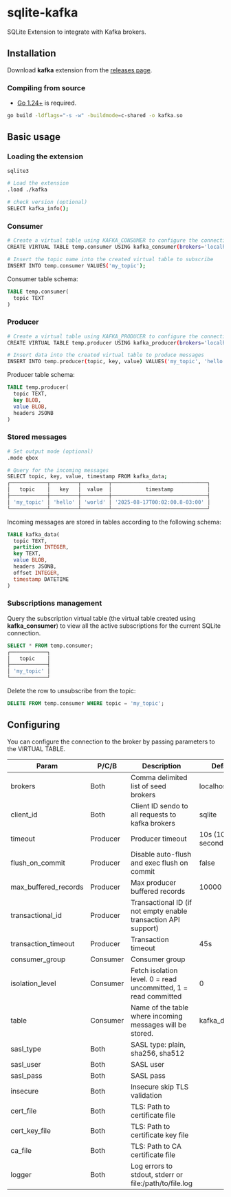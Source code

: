 # sqlite-kafka
SQLite Extension to integrate with Kafka brokers.

## Installation

Download **kafka** extension from the [releases page](https://github.com/litesql/kafka/releases).

### Compiling from source

- [Go 1.24+](https://go.dev) is required.

```sh
go build -ldflags="-s -w" -buildmode=c-shared -o kafka.so
```

## Basic usage

### Loading the extension

```sh
sqlite3

# Load the extension
.load ./kafka

# check version (optional)
SELECT kafka_info();
```

### Consumer

```sh
# Create a virtual table using KAFKA_CONSUMER to configure the connection to the broker
CREATE VIRTUAL TABLE temp.consumer USING kafka_consumer(brokers='localhost:44475', consumer_group='sqlite-kafka');

# Insert the topic name into the created virtual table to subscribe
INSERT INTO temp.consumer VALUES('my_topic');
```

Consumer table schema:

```sql
TABLE temp.consumer(
  topic TEXT
)
```

### Producer

```sh
# Create a virtual table using KAFKA_PRODUCER to configure the connection to the broker
CREATE VIRTUAL TABLE temp.producer USING kafka_producer(brokers='localhost:44475');

# Insert data into the created virtual table to produce messages
INSERT INTO temp.producer(topic, key, value) VALUES('my_topic', 'hello', 'world');
```

Producer table schema:

```sql
TABLE temp.producer(
  topic TEXT,   
  key BLOB, 
  value BLOB,
  headers JSONB
)
```

### Stored messages

```sh
# Set output mode (optional)
.mode qbox

# Query for the incoming messages
SELECT topic, key, value, timestamp FROM kafka_data;
┌────────────┬─────────┬─────────┬───────────────────────────────┐
│   topic    │   key   │  value  │           timestamp           │
├────────────┼─────────┼─────────┼───────────────────────────────┤
│ 'my_topic' │ 'hello' │ 'world' │ '2025-08-17T00:02:00.8-03:00' │
└────────────┴─────────┴─────────┴───────────────────────────────┘
```

Incoming messages are stored in tables according to the following schema:

```sql
TABLE kafka_data(
  topic TEXT,
  partition INTEGER,
  key TEXT,
  value BLOB,
  headers JSONB,
  offset INTEGER,
  timestamp DATETIME
)
```

### Subscriptions management

Query the subscription virtual table (the virtual table created using **kafka_consumer**) to view all the active subscriptions for the current SQLite connection.

```sql
SELECT * FROM temp.consumer;
┌────────────┐
│   topic    │
├────────────┤
│ 'my_topic' │
└────────────┘
```

Delete the row to unsubscribe from the topic:

```sql
DELETE FROM temp.consumer WHERE topic = 'my_topic';
```

## Configuring

You can configure the connection to the broker by passing parameters to the VIRTUAL TABLE.

| Param | P/C/B | Description | Default |
|-------|------|-------------|---------|
| brokers | Both | Comma delimited list of seed brokers | localhost:9092 |
| client_id | Both | Client ID sendo to all requests to kafka brokers | sqlite |
| timeout | Producer | Producer timeout | 10s (10 seconds) |
| flush_on_commit | Producer | Disable auto-flush and exec flush on commit | false |
| max_buffered_records | Producer | Max producer buffered records | 10000 |
| transactional_id | Producer | Transactional ID (if not empty enable transaction API support) | |
| transaction_timeout | Producer | Transaction timeout | 45s |
| consumer_group | Consumer | Consumer group | |
| isolation_level | Consumer | Fetch isolation level. 0 = read uncommitted, 1 = read committed | 0 |
| table | Consumer | Name of the table where incoming messages will be stored. | kafka_data |
| sasl_type | Both | SASL type: plain, sha256, sha512 | |
| sasl_user | Both | SASL user | |
| sasl_pass | Both | SASL pass | |
| insecure | Both | Insecure skip TLS validation |  |
| cert_file | Both | TLS: Path to certificate file | |
| cert_key_file | Both | TLS: Path to certificate key file | |
| ca_file | Both | TLS: Path to CA certificate file | |
| logger | Both | Log errors to stdout, stderr or file:/path/to/file.log |
